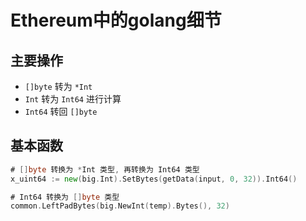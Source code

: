 # Ethereum中的golang细节

## 主要操作

+ `[]byte` 转为 `*Int`
+ `Int` 转为 `Int64` 进行计算
+ `Int64` 转回 `[]byte`

## 基本函数

``` go
# []byte 转换为 *Int 类型, 再转换为 Int64 类型
x_uint64 := new(big.Int).SetBytes(getData(input, 0, 32)).Int64()

# Int64 转换为 []byte 类型
common.LeftPadBytes(big.NewInt(temp).Bytes(), 32)
```
